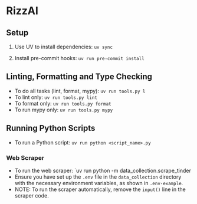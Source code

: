 # RizzAI

## Setup
1. Use UV to install dependencies: `uv sync`

2. Install pre-commit hooks: `uv run pre-commit install`

## Linting, Formatting and Type Checking
- To do all tasks (lint, format, mypy): `uv run tools.py l`
- To lint only: `uv run tools.py lint`
- To format only: `uv run tools.py format`
- To run mypy only: `uv run tools.py mypy`

## Running Python Scripts
- To run a Python script: `uv run python <script_name>.py`

### Web Scraper
- To run the web scraper: `uv run python -m data_collection.scrape_tinder
- Ensure you have set up the `.env` file in the `data_collection` directory with the necessary environment variables, as shown in `.env-example`.
- NOTE: To run the scraper automatically, remove the `input()` line in the scraper code.